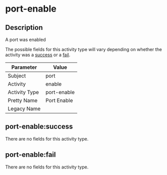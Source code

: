 port-enable
===========

Description
-----------
A port was enabled

The possible fields for this activity type will vary depending on whether the activity was a [success](#port-enablesuccess) or a [fail](#port-enablefail).

| Parameter     | Value       |
| ------------- | ----------- |
| Subject       | port        |
| Activity      | enable      |
| Activity Type | port-enable |
| Pretty Name   | Port Enable |
| Legacy Name   |             |

port-enable:success
-------------------

There are no fields for this activity type.


port-enable:fail
----------------

There are no fields for this activity type.
